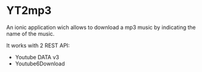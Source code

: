 # YT2mp3
<p>An ionic application wich allows to download a mp3 music by indicating the name of the music.</p>
<p>It works with 2 REST API:</p>

* Youtube DATA v3
* Youtube6Download
